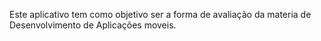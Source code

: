 Este aplicativo tem como objetivo ser a forma de avaliação da materia de Desenvolvimento de Aplicações moveis.
